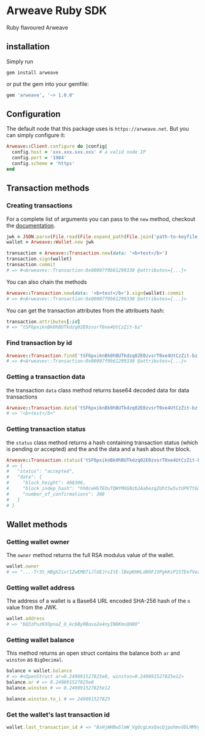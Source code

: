# Arweave Ruby SDK
Ruby flavoured Arweave

## installation
Simply run

`gem install arweave`

or put the gem into your gemfile:
```ruby
gem 'arweave', '~> 1.0.0'
```

## Configuration
The default node that this package uses is `https://arweave.net`. But you can simply configure it:

```ruby
Arweave::Client.configure do |config|
  config.host = 'xxx.xxx.xxx.xxx' # a valid node IP
  config.port = '1984'
  config.scheme = 'https'
end
```

## Transaction methods

### Creating transactions
For a complete list of arguments you can pass to the `new` method,
checkout the [documentation](https://docs.arweave.org/developers/server/http-api#submit-a-transaction).

```ruby
jwk = JSON.parse(File.read(File.expand_path(File.join('path-to-keyfile'))))
wallet = Arweave::Wallet.new jwk

transaction = Arweave::Transaction.new(data: '<b>test</b>')
transaction.sign(wallet)
transaction.commit
# => #<Arweavev::Transaction:0x00007f9b61299330 @attributes={...}>
```

You can also chain the methods
```ruby
Arweave::Transaction.new(data: '<b>test</b>').sign(wallet).commit
# => #<Arweavev::Transaction:0x00007f9b61299330 @attributes={...}>
```

You can get the transaction attributes from the attribuets hash:
```ruby
transaction.attributes[:id]
# => "tSF6pxiknBk0hBUTkdzq02E0zvsrT0xe4UtCzZit-bz"
```

### Find transaction by id
```ruby
Arweave::Transaction.find('tSF6pxiknBk0hBUTkdzq02E0zvsrT0xe4UtCzZit-bz')
# => #<Arweavev::Transaction:0x00007f9b61299330 @attributes={...}>
```

### Getting a transaction data
the transaction `data` class method returns base64 decoded data for data transactions
```ruby
Arweave::Transaction.data('tSF6pxiknBk0hBUTkdzq02E0zvsrT0xe4UtCzZit-bz')
# => "<b>test</b>"
```

### Getting transaction status
the `status` class method returns a hash containing transaction status
(which is pending or accepted) and the and the data and a hash about the block.
```ruby
Arweave::Transaction.status('tSF6pxiknBk0hBUTkdzq02E0zvsrT0xe4UtCzZit-bz')
# => {
#   "status": "accepted",
#   "data": {
#     "block_height": 468306,
#     "block_indep_hash": "hh0ceHGfEOuTQWYMXGNzb2AabezqZUhtSw5vtUPKTtGmkViPArX5WeLBKBYZIwlS",
#     "number_of_confirmations": 388
#   }
# }
```

## Wallet methods

### Getting wallet owner
The `owner` method returns the full RSA modulus value of the wallet.
```ruby
wallet.owner
# => "...-Tr3S_HBgX2ixr1ZwEMD7iJlUEJrvItE-lBepKHHLd0OFJ3PgkKsP15TEefVezhssSO_s_EQdJ4yA7Ij8Y_XsAGXrjM76MYa7QZNWTLqhc7cixBDBWk0KLPBuN-AdjN71BXYJRZ_5gMzUyu1GKSuaIcvzISTqPbVuJwFPTNLkmm3t-wRtioKAyQzieqskQuh4iYKmeBQ0SAuDd0Xf3wcGxWRIrK7lphP2A0cIA65dUY2klDbiZVwWh_82igD00cGmZLSzFTaVNqIBNyPN5nTLriCGnYbWnMj9-uPghK_NYGyKYOkwPGJB3bZ_fPvLzWkrTnKi1uqyKdp_4AEKAfKLO3agh7rfB3wNKe-..."
```

### Getting wallet address
The address of a wallet is a Base64 URL encoded SHA-256 hash of the `n` value from the JWK.
```ruby
wallet.address
# => "bQ3zPuzKXOpnaZ_O_kcbByRBaso2e4nyIN8KmsQH80"
```

### Getting wallet balance
This method returns an open struct contains the balance both `ar` and `winston`
as `BigDecimal`.
```ruby
balance = wallet.balance
# => #<OpenStruct ar=0.249891527825e0, winston=0.249891527825e12>
balance.ar # => 0.249891527825e0
balance.winston # => 0.249891527825e12

balance.winston.to_i # => 249891527825
```

### Get the wallet's last transaction id
```ruby
wallet.last_transaction_id # => "BsHjWHBwSlmW_VgOcgLmsQacQjpohmvVDLMMVyuAkie"
```
